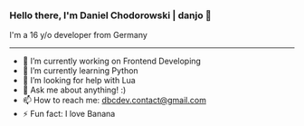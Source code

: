 ### Hello there, I'm Daniel Chodorowski | danjo 👋
I'm a 16 y/o developer from Germany 
_________________________________________________________
- 🔭 I’m currently working on Frontend Developing
- 🌱 I’m currently learning Python
- 🤔 I’m looking for help with Lua
- 💬 Ask me about anything! :)
- 📫 How to reach me: dbcdev.contact@gmail.com
- ⚡ Fun fact: I love Banana

